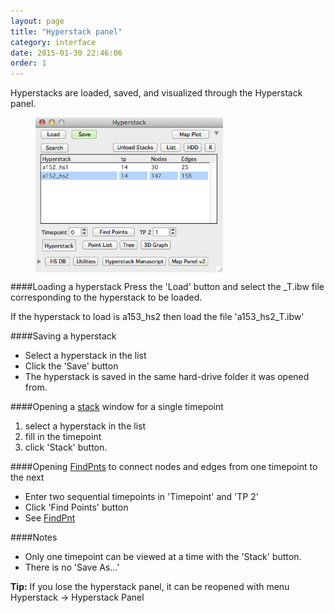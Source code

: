 ```yaml
---
layout: page
title: "Hyperstack panel"
category: interface
date: 2015-01-30 22:46:06
order: 1
---
```


Hyperstacks are loaded, saved, and visualized through the Hyperstack panel.

<figure>
<IMG SRC="../images/hyperstack_panel.png" ALIGN="CENTER" WIDTH="300">
</figure>

####Loading a hyperstack
Press the 'Load' button and select the _T.ibw file corresponding to the hyperstack to be loaded.  

If the hyperstack to load is a153_hs2 then load the file 'a153_hs2_T.ibw'  

####Saving a hyperstack
- Select a hyperstack in the list
- Click the 'Save' button
- The hyperstack is saved in the same hard-drive folder it was opened from.

####Opening a [stack][1] window for a single timepoint
1. select a hyperstack in the list
2. fill in the timepoint
3. click 'Stack' button.

####Opening [FindPnts][1] to connect nodes and edges from one timepoint to the next
- Enter two sequential timepoints in 'Timepoint' and 'TP 2'
- Click 'Find Points' button
- See [FindPnt][1]

####Notes
- Only one timepoint can be viewed at a time with the 'Stack' button.
- There is no 'Save As...'

<p class="tip"><strong>Tip:</strong> If you lose the hyperstack panel, it can be reopened with menu Hyperstack -> Hyperstack Panel</p>

[1]: /Vascular-Analysis/findpnts/ "findpnts"
[2]: /Vascular-Analysis/stack/ "stack"
